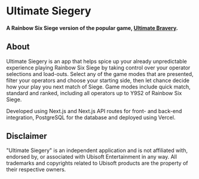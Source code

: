 # Ultimate Siegery
#### A Rainbow Six Siege version of the popular game, [Ultimate Bravery](https://www.ultimate-bravery.net/).

## About
Ultimate Siegery is an app that helps spice up your already unpredictable experience playing Rainbow Six Siege by taking control over your operator selections and load-outs. Select any of the game modes that are presented, filter your operators and choose your starting side, then let chance decide how your play you next match of Siege. Game modes include quick match, standard and ranked, including all operators up to Y9S2 of Rainbow Six Siege. 

Developed using Next.js and Next.js API routes for front- and back-end integration, PostgreSQL for the database and deployed using Vercel.

## Disclaimer
"Ultimate Siegery" is an independent application and is not affiliated with, endorsed by, or associated with Ubisoft Entertainment in any way. All trademarks and copyrights related to Ubisoft products are the property of their respective owners.


   

